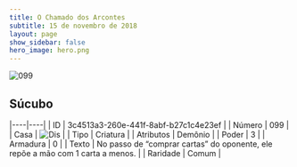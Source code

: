 ```yaml
---
title: O Chamado dos Arcontes
subtitle: 15 de novembro de 2018
layout: page
show_sidebar: false
hero_image: hero.png
---
```


![099](https://cdn.keyforgegame.com/media/card_front/pt/341_099_C63GPXC7XM83_pt.png)

## Súcubo

|----|----|
| ID | 3c4513a3-260e-441f-8abf-b27c1c4e23ef |
| Número | 099 |
| Casa | ![Dis](https://archonarcana.com/images/thumb/e/e8/Dis.png/22px-Dis.png "Dis") |
| Tipo | Criatura |
| Atributos | Demônio |
| Poder | 3 |
| Armadura | 0 |
| Texto | No passo de “comprar cartas” do oponente, ele repõe a mão com 1  carta a menos. |
| Raridade | Comum |
